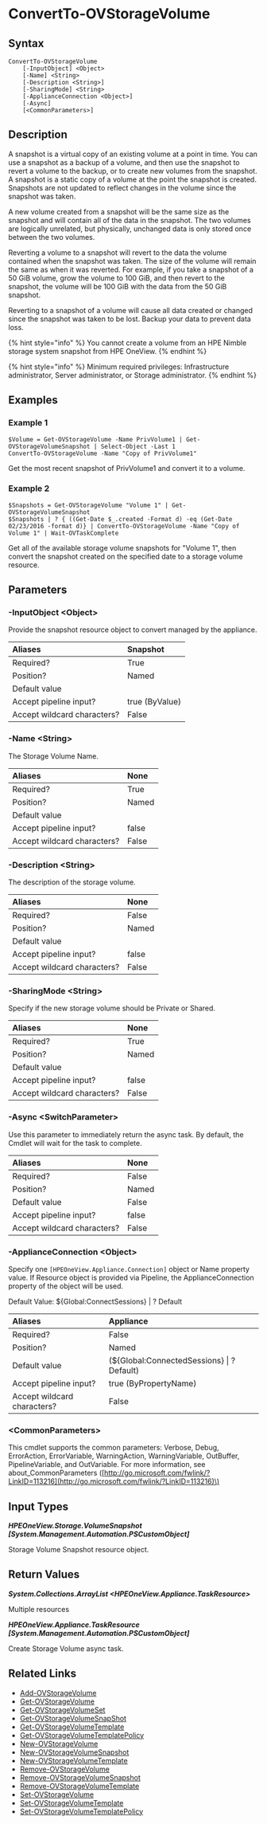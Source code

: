 ﻿---
description: Convert an existing Storage Volume Snapshot to a Storage Volume.
---

# ConvertTo-OVStorageVolume

## Syntax

```text
ConvertTo-OVStorageVolume
    [-InputObject] <Object>
    [-Name] <String>
    [-Description <String>]
    [-SharingMode] <String>
    [-ApplianceConnection <Object>]
    [-Async]
    [<CommonParameters>]
```

## Description

A snapshot is a virtual copy of an existing volume at a point in time. You can use a snapshot as a backup of a volume, and then use the snapshot to revert a volume to the backup, or to create new volumes from the snapshot.
A snapshot is a static copy of a volume at the point the snapshot is created. Snapshots are not updated to reflect changes in the volume since the snapshot was taken.

A new volume created from a snapshot will be the same size as the snapshot and will contain all of the data in the snapshot. The two volumes are logically unrelated, but physically, unchanged data is only stored once between the two volumes.

Reverting a volume to a snapshot will revert to the data the volume contained when the snapshot was taken. The size of the volume will remain the same as when it was reverted. For example, if you take a snapshot of a 50 GiB volume, grow the volume to 100 GiB, and then revert to the snapshot, the volume will be 100 GiB with the data from the 50 GiB snapshot.

Reverting to a snapshot of a volume will cause all data created or changed since the snapshot was taken to be lost. Backup your data to prevent data loss.

{% hint style="info" %}
 You cannot create a volume from an HPE Nimble storage system snapshot from HPE OneView.
{% endhint %}


{% hint style="info" %}
Minimum required privileges: Infrastructure administrator, Server administrator, or Storage administrator.
{% endhint %}

## Examples

###  Example 1 

```text
$Volume = Get-OVStorageVolume -Name PrivVolume1 | Get-OVStorageVolumeSnapshot | Select-Object -Last 1
ConvertTo-OVStorageVolume -Name "Copy of PrivVolume1"
```

Get the most recent snapshot of PrivVolume1 and convert it to a volume.

###  Example 2 

```text
$Snapshots = Get-OVStorageVolume "Volume 1" | Get-OVStorageVolumeSnapshot
$Snapshots | ? { ((Get-Date $_.created -Format d) -eq (Get-Date 02/23/2016 -format d)} | ConvertTo-OVStorageVolume -Name "Copy of Volume 1" | Wait-OVTaskComplete
```

Get all of the available storage volume snapshots for "Volume 1", then convert the snapshot created on the specified date to a storage volume resource.

## Parameters

### -InputObject &lt;Object&gt;

Provide the snapshot resource object to convert managed by the appliance.

| Aliases | Snapshot |
| :--- | :--- |
| Required? | True |
| Position? | Named |
| Default value |  |
| Accept pipeline input? | true (ByValue) |
| Accept wildcard characters? | False |

### -Name &lt;String&gt;

The Storage Volume Name.

| Aliases | None |
| :--- | :--- |
| Required? | True |
| Position? | Named |
| Default value |  |
| Accept pipeline input? | false |
| Accept wildcard characters? | False |

### -Description &lt;String&gt;

The description of the storage volume.

| Aliases | None |
| :--- | :--- |
| Required? | False |
| Position? | Named |
| Default value |  |
| Accept pipeline input? | false |
| Accept wildcard characters? | False |

### -SharingMode &lt;String&gt;

Specify if the new storage volume should be Private or Shared.

| Aliases | None |
| :--- | :--- |
| Required? | True |
| Position? | Named |
| Default value |  |
| Accept pipeline input? | false |
| Accept wildcard characters? | False |

### -Async &lt;SwitchParameter&gt;

Use this parameter to immediately return the async task.  By default, the Cmdlet will wait for the task to complete.

| Aliases | None |
| :--- | :--- |
| Required? | False |
| Position? | Named |
| Default value | False |
| Accept pipeline input? | false |
| Accept wildcard characters? | False |

### -ApplianceConnection &lt;Object&gt;

Specify one `[HPEOneView.Appliance.Connection]` object or Name property value. If Resource object is provided via Pipeline, the ApplianceConnection property of the object will be used.

Default Value: ${Global:ConnectSessions} | ? Default

| Aliases | Appliance |
| :--- | :--- |
| Required? | False |
| Position? | Named |
| Default value | (${Global:ConnectedSessions} &vert; ? Default) |
| Accept pipeline input? | true (ByPropertyName) |
| Accept wildcard characters? | False |

### &lt;CommonParameters&gt;

This cmdlet supports the common parameters: Verbose, Debug, ErrorAction, ErrorVariable, WarningAction, WarningVariable, OutBuffer, PipelineVariable, and OutVariable. For more information, see about\_CommonParameters \([http://go.microsoft.com/fwlink/?LinkID=113216](http://go.microsoft.com/fwlink/?LinkID=113216)\)

## Input Types

_**HPEOneView.Storage.VolumeSnapshot [System.Management.Automation.PSCustomObject]**_

Storage Volume Snapshot resource object.

## Return Values

_**System.Collections.ArrayList <HPEOneView.Appliance.TaskResource>**_

Multiple resources

_**HPEOneView.Appliance.TaskResource [System.Management.Automation.PSCustomObject]**_

Create Storage Volume async task.

## Related Links

* [Add-OVStorageVolume](add-ovstoragevolume.md)
* [Get-OVStorageVolume](get-ovstoragevolume.md)
* [Get-OVStorageVolumeSet](get-ovstoragevolumeset.md)
* [Get-OVStorageVolumeSnapShot](get-ovstoragevolumesnapshot.md)
* [Get-OVStorageVolumeTemplate](get-ovstoragevolumetemplate.md)
* [Get-OVStorageVolumeTemplatePolicy](get-ovstoragevolumetemplatepolicy.md)
* [New-OVStorageVolume](new-ovstoragevolume.md)
* [New-OVStorageVolumeSnapshot](new-ovstoragevolumesnapshot.md)
* [New-OVStorageVolumeTemplate](new-ovstoragevolumetemplate.md)
* [Remove-OVStorageVolume](remove-ovstoragevolume.md)
* [Remove-OVStorageVolumeSnapshot](remove-ovstoragevolumesnapshot.md)
* [Remove-OVStorageVolumeTemplate](remove-ovstoragevolumetemplate.md)
* [Set-OVStorageVolume](set-ovstoragevolume.md)
* [Set-OVStorageVolumeTemplate](set-ovstoragevolumetemplate.md)
* [Set-OVStorageVolumeTemplatePolicy](set-ovstoragevolumetemplatepolicy.md)
